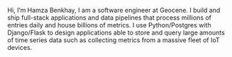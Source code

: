 Hi, I’m Hamza Benkhay, I am a software engineer at Geocene.
I build and ship full-stack applications and data pipelines that process millions of entries daily and house billions of metrics.
I use Python/Postgres with Django/Flask to design applications able to store and query large amounts of time series data such as collecting metrics
from a massive fleet of IoT devices.

<!---
hbenkhay/hbenkhay is a ✨ special ✨ repository because its `README.md` (this file) appears on your GitHub profile.
You can click the Preview link to take a look at your changes.
--->
